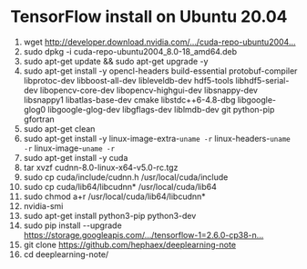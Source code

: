 # TensorFlow install on Ubuntu 20.04

1. wget http://developer.download.nvidia.com/…/cuda-repo-ubuntu2004…
2. sudo dpkg -i cuda-repo-ubuntu2004_8.0-18_amd64.deb
3. sudo apt-get update && sudo apt-get upgrade -y
4. sudo apt-get install -y opencl-headers build-essential protobuf-compiler libprotoc-dev libboost-all-dev libleveldb-dev hdf5-tools libhdf5-serial-dev libopencv-core-dev libopencv-highgui-dev libsnappy-dev libsnappy1 libatlas-base-dev cmake libstdc++6-4.8-dbg libgoogle-glog0 libgoogle-glog-dev libgflags-dev liblmdb-dev git python-pip gfortran
5. sudo apt-get clean
6. sudo apt-get install -y linux-image-extra-`uname -r` linux-headers-`uname -r` linux-image-`uname -r`
7. sudo apt-get install -y cuda
8. tar xvzf cudnn-8.0-linux-x64-v5.0-rc.tgz
9. sudo cp cuda/include/cudnn.h /usr/local/cuda/include
10. sudo cp cuda/lib64/libcudnn* /usr/local/cuda/lib64
11. sudo chmod a+r /usr/local/cuda/lib64/libcudnn*
12. nvidia-smi
13. sudo apt-get install python3-pip python3-dev
14. sudo pip install --upgrade https://storage.googleapis.com/…/tensorflow-1=2.6.0-cp38-n…
15. git clone https://github.com/hephaex/deeplearning-note
16. cd deeplearning-note/
